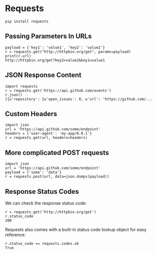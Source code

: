 # Requests

```text
pip install requests
```

## Passing Parameters In URLs

```text
payload = {'key1': 'value1', 'key2': 'value2'}
r = requests.get("http://httpbin.org/get", params=payload)
print(r.url)
http://httpbin.org/get?key2=value2&key1=value1
```

## JSON Response Content

```text
import requests
r = requests.get('https://api.github.com/events')
r.json()
[{u'repository': {u'open_issues': 0, u'url': 'https://github.com/...
```

## Custom Headers

```text
import json
url = 'https://api.github.com/some/endpoint'
headers = {'user-agent': 'my-app/0.0.1'}
r = requests.get(url, headers=headers)
```

## More complicated POST requests

```text
import json
url = 'https://api.github.com/some/endpoint'
payload = {'some': 'data'}
r = requests.post(url, data=json.dumps(payload))
```

## Response Status Codes

We can check the response status code:

```text
r = requests.get('http://httpbin.org/get')
r.status_code
200
```

Requests also comes with a built-in status code lookup object for easy reference:

```text
r.status_code == requests.codes.ok
True
```

